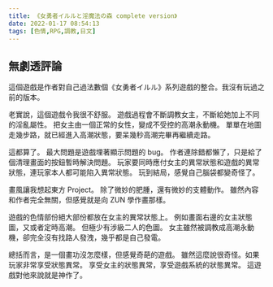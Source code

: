 ```yaml
---
title: 《女勇者イルルと淫魔法の森 complete version》
date: 2022-01-17 08:54:13
tags: [色情,RPG,調教,日文]
---
```

## 無劇透評論

這個遊戲是作者對自己過法數個《女勇者イルル》系列遊戲的整合。我沒有玩過之前的版本。

老實說，這個遊戲令我很不舒服。
遊戲過程會不斷調教女主，不斷給她加上不同的淫亂屬性。
把女主由一個正常的女性，變成不受控的高潮永動機。
單單在地圖走幾步路，就已經進入高潮狀態，要呆幾秒高潮完畢再繼續走路。

這都算了。
最大問題是遊戲埋著顯示問題的 bug。
作者連除錯都懶了，只是給了個清理畫面的按鈕暫時解決問題。
玩家要同時應付女主的異常狀態和遊戲的異常狀態，連玩家本人都可能陷入異常狀態。
玩到結局，感覺自己腦袋都變奇怪了。

畫風讓我想起東方 Project。
除了微妙的肥腫，還有微妙的支體動作。
雖然內容和作者完全無關，但感覺就是向 ZUN 學作畫那樣。

遊戲的色情部份絕大部份都放在女主的異常狀態上。
例如畫面右邊的女主狀態圖，又或者定時高潮。
但極少有涉級二人的色圖。
女主雖然被調教成高潮永動機，卻完全沒有找路人發洩，幾乎都是自己發電。

總括而言，是一個畫功沒怎麼樣，但感覺奇葩的遊戲。
雖然這麼說很奇怪。如果玩家非常享受狀態異常。
享受女主的狀態異常，享受遊戲系統的狀態異常。
這遊戲對他來說就是神作了。
